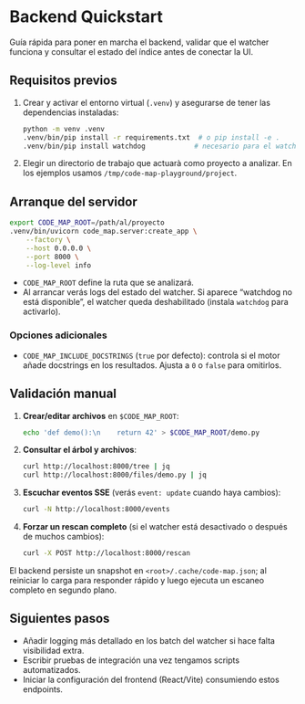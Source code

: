 # Backend Quickstart

Guía rápida para poner en marcha el backend, validar que el watcher funciona y consultar el estado del índice antes de conectar la UI.

## Requisitos previos
1. Crear y activar el entorno virtual (`.venv`) y asegurarse de tener las dependencias instaladas:
   ```bash
   python -m venv .venv
   .venv/bin/pip install -r requirements.txt  # o pip install -e .
   .venv/bin/pip install watchdog            # necesario para el watcher en vivo
   ```
2. Elegir un directorio de trabajo que actuarà como proyecto a analizar. En los ejemplos usamos `/tmp/code-map-playground/project`.

## Arranque del servidor
```bash
export CODE_MAP_ROOT=/path/al/proyecto
.venv/bin/uvicorn code_map.server:create_app \
    --factory \
    --host 0.0.0.0 \
    --port 8000 \
    --log-level info
```

- `CODE_MAP_ROOT` define la ruta que se analizará.
- Al arrancar verás logs del estado del watcher. Si aparece “watchdog no está disponible”, el watcher queda deshabilitado (instala `watchdog` para activarlo).

### Opciones adicionales
- `CODE_MAP_INCLUDE_DOCSTRINGS` (`true` por defecto): controla si el motor añade docstrings en los resultados. Ajusta a `0` o `false` para omitirlos.

## Validación manual
1. **Crear/editar archivos** en `$CODE_MAP_ROOT`:
   ```bash
   echo 'def demo():\n    return 42' > $CODE_MAP_ROOT/demo.py
   ```
2. **Consultar el árbol y archivos**:
   ```bash
   curl http://localhost:8000/tree | jq
   curl http://localhost:8000/files/demo.py | jq
   ```
3. **Escuchar eventos SSE** (verás `event: update` cuando haya cambios):
   ```bash
   curl -N http://localhost:8000/events
   ```
4. **Forzar un rescan completo** (si el watcher está desactivado o después de muchos cambios):
   ```bash
   curl -X POST http://localhost:8000/rescan
   ```

El backend persiste un snapshot en `<root>/.cache/code-map.json`; al reiniciar lo carga para responder rápido y luego ejecuta un escaneo completo en segundo plano.

## Siguientes pasos
- Añadir logging más detallado en los batch del watcher si hace falta visibilidad extra.
- Escribir pruebas de integración una vez tengamos scripts automatizados.
- Iniciar la configuración del frontend (React/Vite) consumiendo estos endpoints.

